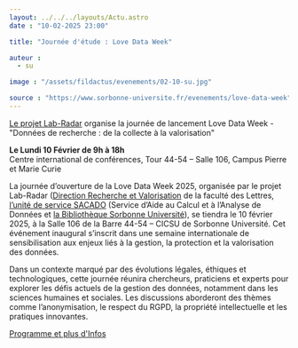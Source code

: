 ```yaml
---
layout: ../../../layouts/Actu.astro
date : "10-02-2025 23:00"

title: "Journée d'étude : Love Data Week"

auteur :
  - su

image : "/assets/fildactus/evenements/02-10-su.jpg"

source : "https://www.sorbonne-universite.fr/evenements/love-data-week"
---
```


[Le projet Lab-Radar](https://labrador.sorbonne-universite.fr/node/148) organise la journée de lancement Love Data Week - "Données de recherche : de la collecte à la valorisation"

__Le Lundi 10 Février de 9h à 18h__  
Centre international de conférences, Tour 44-54 – Salle 106, Campus Pierre et Marie Curie  

La journée d’ouverture de la Love Data Week 2025, organisée par le projet Lab-Radar ([Direction Recherche et Valorisation](https://lettres.sorbonne-universite.fr/faculte-des-lettres/organisation-et-services/directions-et-services) de la faculté des Lettres, [l’unité de service SACADO](https://sacado.sorbonne-universite.fr/fr/) (Service d’Aide au Calcul et à l’Analyse de Données et [la Bibliothèque Sorbonne Université](https://lettres.sorbonne-universite.fr/bibliotheque-de-michelet)), se tiendra le 10 février 2025, à la Salle 106 de la Barre 44-54 – CICSU de Sorbonne Université. Cet événement inaugural s’inscrit dans une semaine internationale de sensibilisation aux enjeux liés à la gestion, la protection et la valorisation des données. 

Dans un contexte marqué par des évolutions légales, éthiques et technologiques, cette journée réunira chercheurs, praticiens et experts pour explorer les défis actuels de la gestion des données, notamment dans les sciences humaines et sociales. Les discussions aborderont des thèmes comme l’anonymisation, le respect du RGPD, la propriété intellectuelle et les pratiques innovantes.

[Programme et plus d'Infos](https://www.sorbonne-universite.fr/evenements/love-data-week)